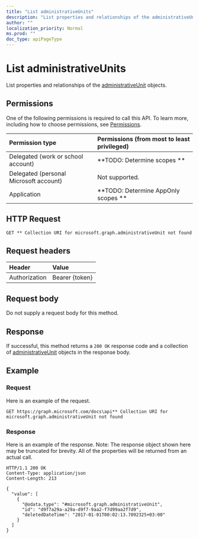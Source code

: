 ```yaml
---
title: "List administrativeUnits"
description: "List properties and relationships of the administrativeUnit objects."
author: ""
localization_priority: Normal
ms.prod: ""
doc_type: apiPageType
---
```


# List administrativeUnits

List properties and relationships of the [administrativeUnit](../resources/administrativeunit.md) objects.

## Permissions
One of the following permissions is required to call this API. To learn more, including how to choose permissions, see [Permissions](/concepts/permissions-reference.md).

|Permission type|Permissions (from most to least privileged)|
|:---|:---|
|Delegated (work or school account)|**TODO: Determine scopes **|
|Delegated (personal Microsoft account)|Not supported.|
|Application|**TODO: Determine AppOnly scopes **|

## HTTP Request
<!-- {
  "blockType": "ignored"
}
-->
``` http
GET ** Collection URI for microsoft.graph.administrativeUnit not found
```

## Request headers
|Header|Value|
|:---|:---|
|Authorization|Bearer {token}|

## Request body
Do not supply a request body for this method.

## Response
If successful, this method returns a `200 OK` response code and a collection of [administrativeUnit](../resources/administrativeunit.md) objects in the response body.

## Example

### Request
Here is an example of the request.
<!-- {
  "blockType": "request",
  "name": "get_administrativeunit"
}
-->
``` http
GET https://graph.microsoft.com/docs\api** Collection URI for microsoft.graph.administrativeUnit not found
```

### Response
Here is an example of the response. Note: The response object shown here may be truncated for brevity. All of the properties will be returned from an actual call.
<!-- {
  "blockType": "response",
  "truncated": true,
  "@odata.type": "collection(microsoft.graph.administrativeunit)"
}
-->
``` http
HTTP/1.1 200 OK
Content-Type: application/json
Content-Length: 213

{
  "value": [
    {
      "@odata.type": "#microsoft.graph.administrativeUnit",
      "id": "d9f7a29a-a29a-d9f7-9aa2-f7d99aa2f7d9",
      "deletedDateTime": "2017-01-01T00:02:13.7092325+03:00"
    }
  ]
}
```

